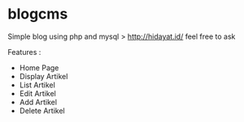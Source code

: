 # blogcms
Simple blog using php and mysql > http://hidayat.id/ feel free to ask


Features :
* Home Page 
* Display Artikel
* List Artikel
* Edit Artikel
* Add Artikel
* Delete Artikel
